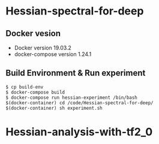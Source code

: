 # Hessian-spectral-for-deep

## Docker vesion
- Docker version 19.03.2
- docker-compose version 1.24.1

## Build Environment & Run experiment
```
$ cp build-env
$ docker-compose build
$ docker-compose run hessian-experiment /bin/bash
$(docker-container) cd /code/Hessian-spectral-for-deep/
$(docker-container) sh experiment.sh
```
# Hessian-analysis-with-tf2_0
